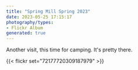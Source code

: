 ```yaml
---
title: "Spring Mill Spring 2023"
date: 2023-05-25 17:15:17
photography/types:
- Flickr Album
generated: true
---
```

Another visit, this time for camping. It's pretty there.

{{< flickr set="72177720309187979" >}}

<!--more-->
